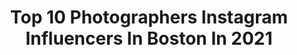 ---
title: Top 10 Photographers Instagram Influencers In Boston In 2021
description: >-
  Find top photographers Instagram influencers in Boston in 2021. Most popular hashtags: #photoshoot #photooftheday #photographer.
platform: Instagram
hits: 111
text_top: Discover the top-rated Instagram influencers on inBeat.
text_bottom: Our database has 111 Instagram influencers like this in Boston, United States for you to pitch.
profiles:
  - username: "raniamatar"
    fullname: >-
      Rania Matar
    bio: >-
      2018 Guggenheim Fellow • Artist/Photographer • Boston/NYC/Beirut • Family/Work 🌸🌼🌺 ✨Forthcoming book SHE with Radius Books in 2021✨
    location: "United States"
    followers: 14464
    engagement: 447
    commentsToLikes: 0.038811
    id: ckaor92yhm8tp0i78j9ixc5vb
    verified: false
    hashtags: "#blue, #she, #raniamatar, #galerietanit"
  - username: "lady.e.photography"
    fullname: >-
      📸 LADY E 📸
    bio: >-
      Photographer Boston, NYC #nycphotographer #massachusettsphotographer #bostonphotographer #mainephotographer
    location: "United States"
    followers: 21056
    engagement: 317
    commentsToLikes: 0.055978
    id: ck0w6c0727uyj0i19umid4uep
    verified: false
    hashtags: "#voguechallenge, #essencechallenge, #essence, #vogue"
  - username: "jasonbakerphotography"
    fullname: >-
      Jason Baker
    bio: >-
      Published Photographer Boston, MA Historic and Abandoned Places DM for Collabs
    location: "United States"
    followers: 17759
    engagement: 319
    commentsToLikes: 0.015860
    id: ck9h9nb7v96280j78hvlciwxx
    verified: false
    hashtags: ""
  - username: "ericsnyderphotography"
    fullname: >-
      ERIC SNYDER
    bio: >-
      PHOTOGRAPHER 📍Boston | NYC | LA • Tiktok eric.snyder/content creator Contact 👇🏼
    location: "United States"
    followers: 44422
    engagement: 116
    commentsToLikes: 0.035868
    id: ck13c8el0z3en0i19g3r2m8nm
    verified: false
    hashtags: "#modernboudoir, #fallvibes, #photography, #beauty"
  - username: "alexireibman"
    fullname: >-
      Алексей
    bio: >-
      creating positive environments that enable you to do your best work | full service producer | published commercial photographer | nyc | boston | 🏳️‍🌈
    location: "United States"
    followers: 12220
    engagement: 2733
    commentsToLikes: 0.000000
    id: ck6tvmqmln3bk0j71rf30bd78
    verified: false
    hashtags: "#annaniemancouture"
  - username: "fuscoa23"
    fullname: >-
      Anthony Fusco
    bio: >-
      • Boston Photographer •
    location: "United States"
    followers: 2205
    engagement: 1893
    commentsToLikes: 0.078677
    id: ck5cd3fu5igtf0i117dpykcy2
    verified: false
    hashtags: ""
  - username: "carlymphotography"
    fullname: >-
      Carly Michelle
    bio: >-
      Wedding Photographer + Business Coach ✈︎ Boston + Worldwide 2020 Best of Boston Wedding Photographer Seen in➵PEOPLE, Martha Stewart, BRIDES PRESETS!↓
    location: "United States"
    followers: 33236
    engagement: 161
    commentsToLikes: 0.033085
    id: ck0w0zo3jgtx80i19tajp3s29
    verified: false
    hashtags: ""
  - username: "paulhenrystudios"
    fullname: >-
      Paul Henry Collins
    bio: >-
      - photojournalism & b&w major from Boston - stylist / fashion editorial photographer / model scout - Boston Bruins 🏒 BoSox ⚾️ - plant based
    location: "United States"
    followers: 6216
    engagement: 172
    commentsToLikes: 0.092569
    id: ck0w0rjr8foms0i19rade3y11
    verified: false
    hashtags: "#model, #miamibeach, #photographerinmiami, #weugenesmith"
  - username: "renak_photography"
    fullname: >-
      Renak | Photographer🥇
    bio: >-
      🔘Portrait Photographer 🔘Worcester || Boston Ma📍 🔘 Anointing ft Deon is OUT NOW ( @renakmusic ) 🎧🔻 STREAM NOW 🔻
    location: "United States"
    followers: 19742
    engagement: 292
    commentsToLikes: 0.029873
    id: ck0vwphijuy1v0i1977ow0u8s
    verified: false
    hashtags: "#krymi, #flashpointxplor400pro, #renakmedia, #portraitphotographer"
  - username: "maddiemeyer2"
    fullname: >-
      Maddie Meyer
    bio: >-
      Getty Sport photographer based in Boston, MA.
    location: "United States"
    followers: 7994
    engagement: 439
    commentsToLikes: 0.015636
    id: ck6tnmxfna5z90j71yxpy0v5t
    verified: false
    hashtags: "#gettysport, #gettyimages"
---